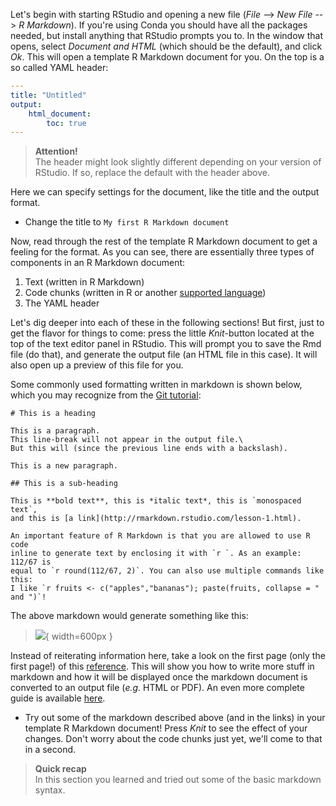 Let's begin with starting RStudio and opening a new file (*File* --> *New File*
--> *R Markdown*). If you're using Conda you should have all the packages
needed, but install anything that RStudio prompts you to. In the window that
opens, select *Document and HTML* (which should be the default), and click *Ok*.
This will open a template R Markdown document for you. On the top is a so called
YAML header:

```yaml
---
title: "Untitled"
output:
    html_document:
        toc: true
---
```

> **Attention!** <br>
> The header might look slightly different depending on your version of
> RStudio. If so, replace the default with the header above.

Here we can specify settings for the document, like the title and the output
format.

* Change the title to `My first R Markdown document`

Now, read through the rest of the template R Markdown document to get a feeling
for the format. As you can see, there are essentially three types of components
in an R Markdown document:

1. Text (written in R Markdown)
2. Code chunks (written in R or another [supported language](https://bookdown.org/yihui/rmarkdown/language-engines.html))
3. The YAML header

Let's dig deeper into each of these in the following sections! But first, just
to get the flavor for things to come: press the little *Knit*-button located at
the top of the text editor panel in RStudio. This will prompt you to save the
Rmd file (do that), and generate the output file (an HTML file in this case).
It will also open up a preview of this file for you.

Some commonly used formatting written in markdown is shown below, which you may
recognize from the [Git tutorial](git-7-working-remotely):

```no-highlight
# This is a heading

This is a paragraph.
This line-break will not appear in the output file.\
But this will (since the previous line ends with a backslash).

This is a new paragraph.

## This is a sub-heading

This is **bold text**, this is *italic text*, this is `monospaced text`,
and this is [a link](http://rmarkdown.rstudio.com/lesson-1.html).

An important feature of R Markdown is that you are allowed to use R code
inline to generate text by enclosing it with `r `. As an example: 112/67 is
equal to `r round(112/67, 2)`. You can also use multiple commands like this:
I like `r fruits <- c("apples","bananas"); paste(fruits, collapse = " and ")`!
```

The above markdown would generate something like this:

> ![](images/markdown_example.png){ width=600px }

Instead of reiterating information here, take a look on the first page (only
the first page!) of this [reference]( https://www.rstudio.com/wp-content/uploads/2015/03/rmarkdown-reference.pdf).
This will show you how to write more stuff in markdown and how it will be
displayed once the markdown document is converted to an output file (*e.g.*
HTML or PDF). An even more complete guide is available
[here](http://rmarkdown.rstudio.com/authoring_pandoc_markdown.html).

* Try out some of the markdown described above (and in the links) in your
  template R Markdown document! Press *Knit* to see the effect of your changes.
  Don't worry about the code chunks just yet, we'll come to that in a second.

> **Quick recap** <br>
> In this section you learned and tried out some of the basic markdown
> syntax.
